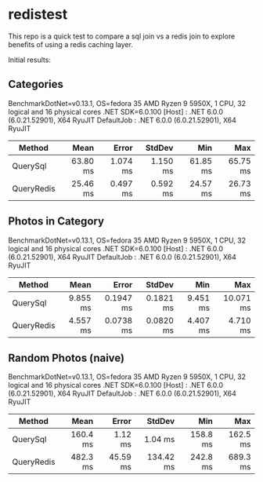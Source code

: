 # redistest
This repo is a quick test to compare a sql join vs a redis join to explore benefits of using a redis caching layer.

Initial results:

## Categories

BenchmarkDotNet=v0.13.1, OS=fedora 35
AMD Ryzen 9 5950X, 1 CPU, 32 logical and 16 physical cores
.NET SDK=6.0.100
  [Host]     : .NET 6.0.0 (6.0.21.52901), X64 RyuJIT
  DefaultJob : .NET 6.0.0 (6.0.21.52901), X64 RyuJIT

|     Method |     Mean |    Error |   StdDev |      Min |      Max |
|----------- |---------:|---------:|---------:|---------:|---------:|
|   QuerySql | 63.80 ms | 1.074 ms | 1.150 ms | 61.85 ms | 65.75 ms |
| QueryRedis | 25.46 ms | 0.497 ms | 0.592 ms | 24.57 ms | 26.73 ms |

## Photos in Category

BenchmarkDotNet=v0.13.1, OS=fedora 35
AMD Ryzen 9 5950X, 1 CPU, 32 logical and 16 physical cores
.NET SDK=6.0.100
  [Host]     : .NET 6.0.0 (6.0.21.52901), X64 RyuJIT
  DefaultJob : .NET 6.0.0 (6.0.21.52901), X64 RyuJIT


|     Method |     Mean |     Error |    StdDev |      Min |       Max |
|----------- |---------:|----------:|----------:|---------:|----------:|
|   QuerySql | 9.855 ms | 0.1947 ms | 0.1821 ms | 9.451 ms | 10.071 ms |
| QueryRedis | 4.557 ms | 0.0738 ms | 0.0820 ms | 4.407 ms |  4.710 ms |

## Random Photos (naive)

BenchmarkDotNet=v0.13.1, OS=fedora 35
AMD Ryzen 9 5950X, 1 CPU, 32 logical and 16 physical cores
.NET SDK=6.0.100
  [Host]     : .NET 6.0.0 (6.0.21.52901), X64 RyuJIT
  DefaultJob : .NET 6.0.0 (6.0.21.52901), X64 RyuJIT


|     Method |     Mean |    Error |    StdDev |      Min |      Max |
|----------- |---------:|---------:|----------:|---------:|---------:|
|   QuerySql | 160.4 ms |  1.12 ms |   1.04 ms | 158.8 ms | 162.5 ms |
| QueryRedis | 482.3 ms | 45.59 ms | 134.42 ms | 242.8 ms | 689.3 ms |
